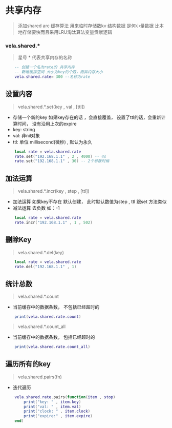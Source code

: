 # 共享内存 
>添加shared arc 缓存算法 用来临时存储数kv 结构数据 是何小量数据
>比本地存储要快而且采用LRU淘汰算法变量贡献逻辑

### vela.shared.* 
> 星号 * 代表共享内存的名称
```lua
    -- 创建一个名为rate的 共享内存
    -- 新增缓存空间 大小为key的个数，而非内存大小
    vela.shared.rate= 300 --名称为rate
```

## 设置内容 
> vela.shared.*.set(key , val , [ttl])
- 存储一个新的key 如果key存在的话 ，会直接覆盖， 设置了ttl的话，会重新计算时间， 没有沿用上次的expire
- key: string
- val: 非nil对象
- ttl: 单位 millisecond(微秒) , 默认为永久
```lua
    local rate = vela.shared.rate
    rate.set("192.168.1.1" , 2 , 4000) -- 4s
    rate.set("192.168.1.1" , 30) -- 2个参数时候
```

## 加法运算
> vela.shared.*.incr(key , step , [ttl])
- 加法运算 如果key不存在 默认创建， 此时默认数值为step , ttl 跟set 方法类似
- 减法运算 去负数 如：-1
```lua
    local rate = vela.shared.rate
    rate.incr("192.168.1.1" , 1 , 502)
```

## 删除Key
> vela.shared.*.del(key)
```lua
    local rate = vela.shared.rate
    rate.del("192.168.1.1" , 1)
```

## 统计总数
> vela.shared.*.count
- 当前缓存中的数据条数， 不包括已经超时的
```lua
    print(vela.shared.rate.count)
```

> vela.shared.*.count_all
- 当前缓存中的数据条数， 包括已经超时的
```lua
    print(vela.shared.rate.count_all) 
```

## 遍历所有的key
> vela.shared.pairs(fn)
- 迭代遍历
```lua
    vela.shared.rate.pairs(function(item , stop)
        print("key: " , item.key)
        print("val: " , item.val)
        print("clock: " , item.clock)
        print("expire:" , item.expire)
    end)
```